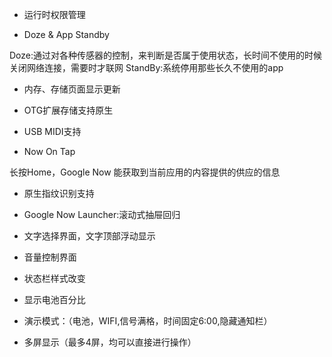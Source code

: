 * 运行时权限管理

* Doze & App Standby

Doze:通过对各种传感器的控制，来判断是否属于使用状态，长时间不使用的时候关闭网络连接，需要时才联网
StandBy:系统停用那些长久不使用的app

* 内存、存储页面显示更新

* OTG扩展存储支持原生

* USB MIDI支持

* Now On Tap

长按Home，Google Now 能获取到当前应用的内容提供的供应的信息

* 原生指纹识别支持

* Google Now Launcher:滚动式抽屉回归

* 文字选择界面，文字顶部浮动显示

* 音量控制界面

* 状态栏样式改变

* 显示电池百分比

* 演示模式：（电池，WIFI,信号满格，时间固定6:00,隐藏通知栏）

* 多屏显示（最多4屏，均可以直接进行操作）
